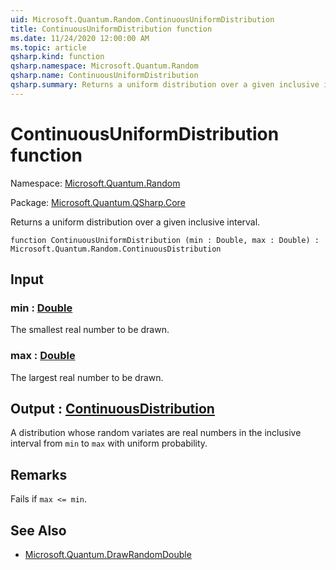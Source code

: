 ```yaml
---
uid: Microsoft.Quantum.Random.ContinuousUniformDistribution
title: ContinuousUniformDistribution function
ms.date: 11/24/2020 12:00:00 AM
ms.topic: article
qsharp.kind: function
qsharp.namespace: Microsoft.Quantum.Random
qsharp.name: ContinuousUniformDistribution
qsharp.summary: Returns a uniform distribution over a given inclusive interval.
---
```


# ContinuousUniformDistribution function

Namespace: [Microsoft.Quantum.Random](xref:Microsoft.Quantum.Random)

Package: [Microsoft.Quantum.QSharp.Core](https://nuget.org/packages/Microsoft.Quantum.QSharp.Core)


Returns a uniform distribution over a given inclusive interval.

```qsharp
function ContinuousUniformDistribution (min : Double, max : Double) : Microsoft.Quantum.Random.ContinuousDistribution
```


## Input

### min : [Double](xref:microsoft.quantum.lang-ref.double)

The smallest real number to be drawn.


### max : [Double](xref:microsoft.quantum.lang-ref.double)

The largest real number to be drawn.



## Output : [ContinuousDistribution](xref:Microsoft.Quantum.Random.ContinuousDistribution)

A distribution whose random variates are real numbers in the inclusiveinterval from `min` to `max` with uniform probability.

## Remarks

Fails if `max <= min`.

## See Also

- [Microsoft.Quantum.DrawRandomDouble](xref:Microsoft.Quantum.DrawRandomDouble)